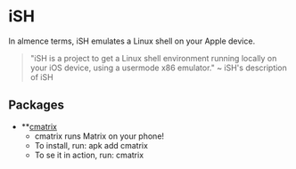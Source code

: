 # iSH

In almence terms, iSH emulates a Linux shell on your Apple device.

> "iSH is a project to get a Linux shell environment running locally on your iOS device, using a usermode x86 emulator." ~ iSH's description of iSH

## Packages

- **[cmatrix](https://github.com/abishekvashok/cmatrix)
  - cmatrix runs Matrix on your phone!
  - To install, run: apk add cmatrix
  - To se it in action, run: cmatrix
